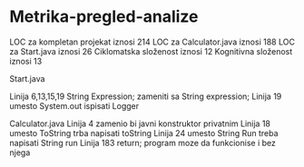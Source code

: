 # Metrika-pregled-analize

LOC za kompletan projekat iznosi 214
LOC za Calculator.java iznosi 188
LOC za Start.java iznosi 26
Ciklomatska složenost iznosi 12
Kognitivna složenost iznosi 13

Start.java

Linija 6,13,15,19 String Expression; zameniti sa String expression;
Linija 19 umesto System.out ispisati Logger

Calculator.java
Linija 4 zamenio bi javni konstruktor privatnim
Linija 18 umesto ToString trba napisati toString
Linija 24 umesto String Run treba napisati String run
Linija 183 return; program moze da funkcionise i bez njega

